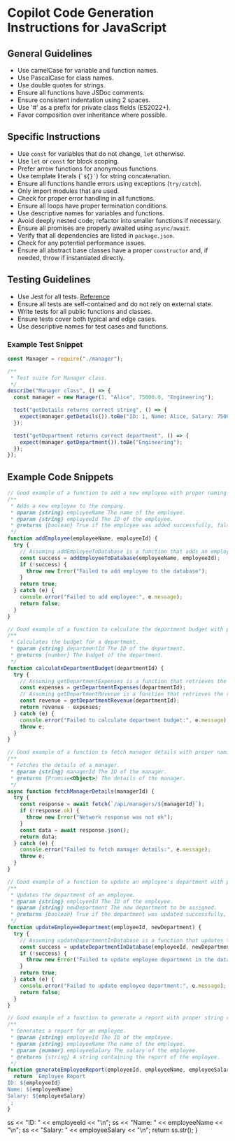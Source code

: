 # Copilot Code Generation Instructions for JavaScript

## General Guidelines
- Use camelCase for variable and function names.
- Use PascalCase for class names.
- Use double quotes for strings.
- Ensure all functions have JSDoc comments.
- Ensure consistent indentation using 2 spaces.
- Use '#' as a prefix for private class fields (ES2022+).
- Favor composition over inheritance where possible.

## Specific Instructions
- Use `const` for variables that do not change, `let` otherwise.
- Use `let` or `const` for block scoping.
- Prefer arrow functions for anonymous functions.
- Use template literals (`` `${}` ``) for string concatenation.
- Ensure all functions handle errors using exceptions (`try/catch`).
- Only import modules that are used.
- Check for proper error handling in all functions.
- Ensure all loops have proper termination conditions.
- Use descriptive names for variables and functions.
- Avoid deeply nested code; refactor into smaller functions if necessary.
- Ensure all promises are properly awaited using `async/await`.
- Verify that all dependencies are listed in `package.json`.
- Check for any potential performance issues.
- Ensure all abstract base classes have a proper `constructor` and, if needed, throw if instantiated directly.

## Testing Guidelines
- Use Jest for all tests. [Reference](https://jestjs.io/)
- Ensure all tests are self-contained and do not rely on external state.
- Write tests for all public functions and classes.
- Ensure tests cover both typical and edge cases.
- Use descriptive names for test cases and functions.

### Example Test Snippet
```js
const Manager = require("./manager");

/**
 * Test suite for Manager class.
 */
describe("Manager class", () => {
  const manager = new Manager(1, "Alice", 75000.0, "Engineering");

  test("getDetails returns correct string", () => {
    expect(manager.getDetails()).toBe("ID: 1, Name: Alice, Salary: 75000, Department: Engineering");
  });

  test("getDepartment returns correct department", () => {
    expect(manager.getDepartment()).toBe("Engineering");
  });
});
```

## Example Code Snippets

```js
// Good example of a function to add a new employee with proper naming and error handling
/**
 * Adds a new employee to the company.
 * @param {string} employeeName The name of the employee.
 * @param {string} employeeId The ID of the employee.
 * @returns {boolean} True if the employee was added successfully, false otherwise.
 */
function addEmployee(employeeName, employeeId) {
  try {
    // Assuming addEmployeeToDatabase is a function that adds an employee to the database
    const success = addEmployeeToDatabase(employeeName, employeeId);
    if (!success) {
      throw new Error("Failed to add employee to the database");
    }
    return true;
  } catch (e) {
    console.error("Failed to add employee:", e.message);
    return false;
  }
}
```

```js
// Good example of a function to calculate the department budget with proper naming and error handling
/**
 * Calculates the budget for a department.
 * @param {string} departmentId The ID of the department.
 * @returns {number} The budget of the department.
 */
function calculateDepartmentBudget(departmentId) {
  try {
    // Assuming getDepartmentExpenses is a function that retrieves the expenses of a department
    const expenses = getDepartmentExpenses(departmentId);
    // Assuming getDepartmentRevenue is a function that retrieves the revenue of a department
    const revenue = getDepartmentRevenue(departmentId);
    return revenue - expenses;
  } catch (e) {
    console.error("Failed to calculate department budget:", e.message);
    throw e;
  }
}
```

```js
// Good example of a function to fetch manager details with proper naming and error handling
/**
 * Fetches the details of a manager.
 * @param {string} managerId The ID of the manager.
 * @returns {Promise<Object>} The details of the manager.
 */
async function fetchManagerDetails(managerId) {
  try {
    const response = await fetch(`/api/managers/${managerId}`);
    if (!response.ok) {
      throw new Error("Network response was not ok");
    }
    const data = await response.json();
    return data;
  } catch (e) {
    console.error("Failed to fetch manager details:", e.message);
    throw e;
  }
}
```

```js
// Good example of a function to update an employee's department with proper naming and error handling
/**
 * Updates the department of an employee.
 * @param {string} employeeId The ID of the employee.
 * @param {string} newDepartment The new department to be assigned.
 * @returns {boolean} True if the department was updated successfully, false otherwise.
 */
function updateEmployeeDepartment(employeeId, newDepartment) {
  try {
    // Assuming updateDepartmentInDatabase is a function that updates the department in the database
    const success = updateDepartmentInDatabase(employeeId, newDepartment);
    if (!success) {
      throw new Error("Failed to update employee department in the database");
    }
    return true;
  } catch (e) {
    console.error("Failed to update employee department:", e.message);
    return false;
  }
}
```

```js
// Good example of a function to generate a report with proper string concatenation using template literals
/**
 * Generates a report for an employee.
 * @param {string} employeeId The ID of the employee.
 * @param {string} employeeName The name of the employee.
 * @param {number} employeeSalary The salary of the employee.
 * @returns {string} A string containing the report of the employee.
 */
function generateEmployeeReport(employeeId, employeeName, employeeSalary) {
  return `Employee Report
ID: ${employeeId}
Name: ${employeeName}
Salary: ${employeeSalary}
`;
}
```
  ss << "ID: " << employeeId << "\n";
  ss << "Name: " << employeeName << "\n";
  ss << "Salary: " << employeeSalary << "\n";
  return ss.str();
}
```

